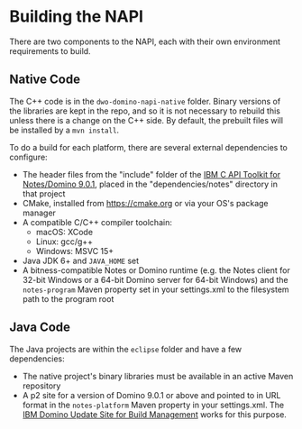 # Building the NAPI

There are two components to the NAPI, each with their own environment requirements to build.

## Native Code 

The C++ code is in the `dwo-domino-napi-native` folder. Binary versions of the libraries are kept in the repo, and so it is not necessary to rebuild this unless there is a change on the C++ side. By default, the prebuilt files will be installed by a `mvn install`.

To do a build for each platform, there are several external dependencies to configure:

* The header files from the "include" folder of the [IBM C API Toolkit for Notes/Domino 9.0.1](https://www.ibm.com/developerworks/develop/collaboration/index.html), placed in the "dependencies/notes" directory in that project
* CMake, installed from https://cmake.org or via your OS's package manager
* A compatible C/C++ compiler toolchain:
    * macOS: XCode
    * Linux: gcc/g++
    * Windows: MSVC 15+
* Java JDK 6+ and `JAVA_HOME` set
* A bitness-compatible Notes or Domino runtime (e.g. the Notes client for 32-bit Windows or a 64-bit Domino server for 64-bit Windows) and the `notes-program` Maven property set in your settings.xml to the filesystem path to the program root

## Java Code

The Java projects are within the `eclipse` folder and have a few dependencies:

* The native project's binary libraries must be available in an active Maven repository
* A p2 site for a version of Domino 9.0.1 or above and pointed to in URL format in the `notes-platform` Maven property in your settings.xml. The [IBM Domino Update Site for Build Management](https://openntf.org/main.nsf/project.xsp?r=project/IBM%20Domino%20Update%20Site%20for%20Build%20Management) works for this purpose.